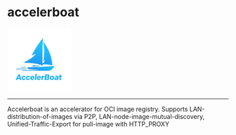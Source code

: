 # accelerboat

![logo](logo/logo.png)

---

Accelerboat is an accelerator for OCI image registry. Supports LAN-distribution-of-images via P2P, LAN-node-image-mutual-discovery, Unified-Traffic-Export for pull-image with HTTP_PROXY
